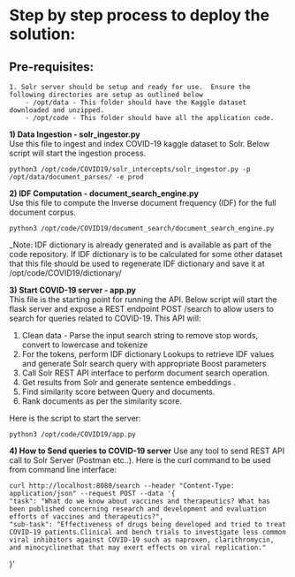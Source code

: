 # Step by step process to deploy the solution:

## Pre-requisites:
    1. Solr server should be setup and ready for use.  Ensure the following directories are setup as outlined below
        - /opt/data - This folder should have the Kaggle dataset downloaded and unzipped.
        - /opt/code - This folder should have all the application code.

**1)  Data Ingestion - solr_ingestor.py**<br/>
  Use this file to ingest and index COVID-19 kaggle dataset to Solr. Below script will start the ingestion process.
  
    python3 /opt/code/COVID19/solr_intercepts/solr_ingestor.py -p /opt/data/document_parses/ -e prod
  
  
**2) IDF Computation - document_search_engine.py**<br/>
  Use this file to compute the Inverse document frequency (IDF) for the full document corpus.
  
    python3 /opt/code/COVID19/document_search/document_search_engine.py
    
  _Note: IDF dictionary is already generated and is available as part of the code repository. If IDF dictionary is to be calculated for some other dataset that this file should be used to regenerate IDF dictionary and save it at /opt/code/COVID19/dictionary/

**3) Start COVID-19 server - app.py**<br/>
  This file is the starting point for running the API. Below script will start the flask server and expose a REST endpoint POST /search to allow users to search for queries related to COVID-19. This API will:
  1) Clean data - Parse the input search string to remove stop words, convert to lowercase and tokenize
  2) For the tokens, perform IDF dictionary Lookups to retrieve IDF values and generate Solr search query with appropriate Boost parameters
  3) Call Solr REST API interface to perform document search operation.
  4) Get results from Solr and generate sentence embeddings .
  5) Find similarity score between Query and documents.
  6) Rank documents as per the similarity score.
 
 Here is the script to start the server:
 
    python3 /opt/code/COVID19/app.py
  
**4) How to Send queries to COVID-19 server**
  Use any tool to send REST API call to Solr Server (Postman etc..). Here is the curl command to be used from command line interface:
  
    curl http://localhost:8080/search --header "Content-Type: application/json" --request POST --data '{
	"task": "What do we know about vaccines and therapeutics? What has been published concerning research and development and evaluation efforts of vaccines and therapeutics?",
	"sub-task": "Effectiveness of drugs being developed and tried to treat COVID-19 patients.Clinical and bench trials to investigate less common viral inhibitors against COVID-19 such as naproxen, clarithromycin, and minocyclinethat that may exert effects on viral replication."
}'
